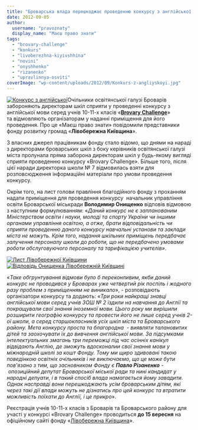 ```yaml
---
title: "Броварська влада перешкоджає проведенню конкурсу з англійської мови серед школярів"
date: 2012-09-05
author: 
  username: "pravoznaty"
  display_name: "Маєш право знати"
tags: 
  - "brovary-challenge"
  - "konkurs"
  - "livoberezhna-kiyivshhina"
  - "novini"
  - "onyshhenko"
  - "rizanenko"
  - "upravlinnya-osviti"
coverImage: "wp-content/uploads/2012/09/Konkurs-z-angliyskoyi.jpg"
---
```


[![](https://mpz.brovary.org/wp-content/uploads/2012/09/Konkurs-z-angliyskoyi.jpg "Конкурс з англійської")](https://mpz.brovary.org/wp-content/uploads/2012/09/Konkurs-z-angliyskoyi.jpg)Очільники освітянської галузі Броварів забороняють директорам шкіл сприяти у проведенні конкурсу з англійської мови серед учнів 10-11-х класів «**[Brovary Challenge](http://www.livoberezhna.org/2-uncategorised/1491-kraschi-poyidutt-do-angliyi)**» та відмовляють організаторам у наданні приміщення для його проведення. Про це «Маєш право знати» повідомили представники фонду розвитку громад «**Лівобережна Київщина**».

З власних джерел працівникам фонду стало відомо, що днями на нараді з директорами броварських шкіл з боку керівників освітянської галузі міста пролунала пряма заборона директорам шкіл у будь-якому вигляді сприяти проведенню конкурсу «Brovary Challenge». Більше того, після цієї наради директорка школи № 7 відмовилась взяти для розповсюдження інформаційні матеріали про умови проведення конкурсу.

Окрім того, на лист голови правління благодійного фонду з проханням надати приміщення для проведення конкурсу  начальник управління освіти Броварської міськради **Володимир Онищенко** відповів відмовою з наступним формулюванням: «_Даний конкурс не є запланованим Міністерством освіти і науки, молоді та спорту України чи іншими органами управління освітою, а отже, брати відповідальність чи сприяти проведенню даного конкурсу навчальні установи та заклади міста не можуть. Крім того, надання шкільних приміщень передбачає залучення персоналу школи до роботи, що не передбачено умовами роботи обслуговуючого персоналу та тарифікацією учителів»_.

[![](https://mpz.brovary.org/wp-content/uploads/2012/09/List-Livoberezhnoyi-Kiyivshhini.jpg "Лист Лівобережної Київщини")](https://mpz.brovary.org/wp-content/uploads/2012/09/List-Livoberezhnoyi-Kiyivshhini.jpg)[![](https://mpz.brovary.org/wp-content/uploads/2012/09/Vidpovid-Onishhenka-Livoberezhniy-Kiyivshhini.jpg "Відповідь Онищенка Лівобережній Київщині")](https://mpz.brovary.org/wp-content/uploads/2012/09/Vidpovid-Onishhenka-Livoberezhniy-Kiyivshhini.jpg)

«_Таке обгрунтування відмови було б переконливим, якби даний конкурс не проводився у Броварах уже четвертий рік поспіль і жодного разу проблем з приміщенням не виникало_», - розповідають організатори конкурсу та додають: «_Три роки найкращі знавці англійської мови серед учнів ЗОШ № 2 їздили на навчання до Англії та покращували свої знання іноземної мови. Цього року ми вирішили розширити географію конкурсу та провести його не лише серед учнів 2-ої школи, а серед старшокласників усіх шкіл міста та Броварського району. Мета конкурсу проста та благородна  - виявляти талановитих дітей та заохочувати їх до вивчення англійської мови. За підсумками інтелектуальних змагань три переможці під час осінніх канікул відвідають Англію, де зможуть вдосконалии свої знання мови у міжнародній школі за кошт Фонду. Тому ми щиро здивовані такою поведінкою освітніх очільників і не виключаємо, що це може бути пов'язано з тим, що засновником Фонду є **Павло Різаненко** - опозиційний депутат Броварської міської ради та нині кандидат у народні депуати, і в такий спосіб влада намагається йому завадити. Однак насправді вони перешкоджають усім броварським дітям, які через такі дії влади можуть не дізнатись про цей конкурс та втратити можливість поїхати до Англії, і це прикро_».

Реєстрація учнів 10-11-х класів з Броварів та Броварського району для участі у конкурсі «Brovary Challenge» проводиться **до 15 вересня** на офіційному сайті фонду «[Лівобережна Київщина](http://www.livoberezhna.org/)».
